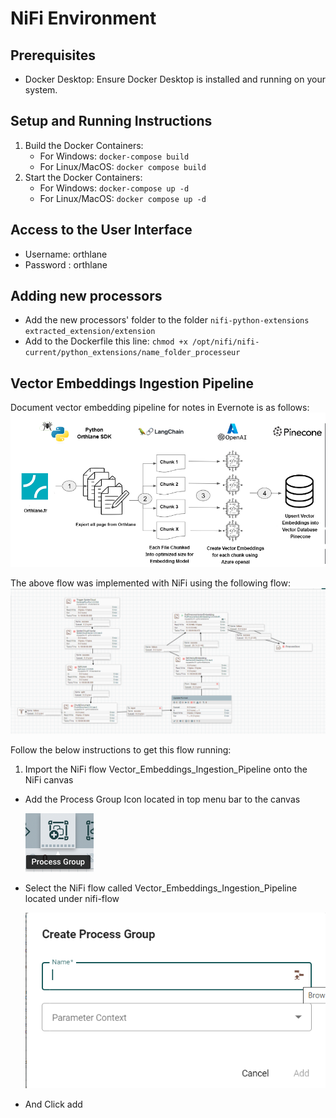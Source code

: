 # NiFi Environment

## Prerequisites

- Docker Desktop: Ensure Docker Desktop is installed and running on your system.

## Setup and Running Instructions

1. Build the Docker Containers:
   - For Windows: `docker-compose build`
   - For Linux/MacOS: `docker compose build`
2. Start the Docker Containers:
   - For Windows: `docker-compose up -d`
   - For Linux/MacOS: `docker compose up -d`

## Access to the User Interface

- Username: orthlane
- Password : orthlane

## Adding new processors

- Add the new processors' folder to the folder `nifi-python-extensions extracted_extension/extension`
- Add to the Dockerfile this line: `chmod +x /opt/nifi/nifi-current/python_extensions/name_folder_processeur`

## Vector Embeddings Ingestion Pipeline

Document vector embedding pipeline for notes in Evernote is as follows:
![Vector Embeddings Ingestion Pipeline](images/vector-embeddings-ingestion-pipeline.png)

The above flow was implemented with NiFi using the following flow:
![NiFi Flow for Vector Embeddings Ingestion ](images/nifi-flow-embeddings-ingestion.png)

Follow the below instructions to get this flow running:

1. Import the NiFi flow Vector_Embeddings_Ingestion_Pipeline onto the NiFi canvas

- Add the Process Group Icon located in top menu bar to the canvas

  ![Process Group](images/nifi-process-group.png)

- Select the NiFi flow called Vector_Embeddings_Ingestion_Pipeline located under nifi-flow

  ![Add Process Group](images/nifi-add-process-group-embeddings-ingestion.png)

- And Click add
